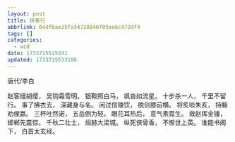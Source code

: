 ```yaml
---
layout: post
title: 侠客行
abbrlink: 044fbae25fa34720846f05ee6c472df4
tags: []
categories:
  - wcd
date: 1733715515331
updated: 1733715533186
---
```


唐代/李白

赵客缦胡缨，
吴钩霜雪明。
银鞍照白马，
飒沓如流星。
十步杀一人，
千里不留行。
事了拂衣去，
深藏身与名。
闲过信陵饮，
脱剑膝前横。
将炙啖朱亥，
持觞劝侯嬴。
三杯吐然诺，
五岳倒为轻。
眼花耳热后，
意气素霓生。
救赵挥金锤，
邯郸先震惊。
千秋二壮士，
烜赫大梁城。
纵死侠骨香，
不惭世上英。
谁能书阁下，
白首太玄经。
